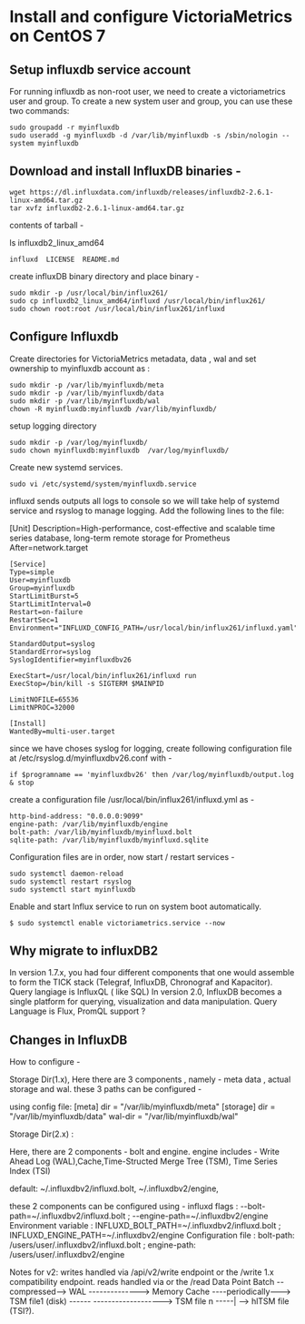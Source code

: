 # Install and configure VictoriaMetrics on CentOS 7

## Setup influxdb service account
For running influxdb as non-root user, we need to create a victoriametrics user and group. To create a new system user and group, you can use these two commands:
```
sudo groupadd -r myinfluxdb
sudo useradd -g myinfluxdb -d /var/lib/myinfluxdb -s /sbin/nologin --system myinfluxdb
```

## Download and install InfluxDB binaries - 
```
wget https://dl.influxdata.com/influxdb/releases/influxdb2-2.6.1-linux-amd64.tar.gz
tar xvfz influxdb2-2.6.1-linux-amd64.tar.gz
```

contents of tarball -
 
ls influxdb2_linux_amd64
```
influxd  LICENSE  README.md
```

create influxDB binary directory and place binary -
```
sudo mkdir -p /usr/local/bin/influx261/
sudo cp influxdb2_linux_amd64/influxd /usr/local/bin/influx261/
sudo chown root:root /usr/local/bin/influx261/influxd
```

## Configure Influxdb

Create directories for VictoriaMetrics metadata, data , wal and set ownership to myinfluxdb account as :
```
sudo mkdir -p /var/lib/myinfluxdb/meta
sudo mkdir -p /var/lib/myinfluxdb/data
sudo mkdir -p /var/lib/myinfluxdb/wal
chown -R myinfluxdb:myinfluxdb /var/lib/myinfluxdb/
```

setup logging directory 
```
sudo mkdir -p /var/log/myinfluxdb/
sudo chown myinfluxdb:myinfluxdb  /var/log/myinfluxdb/
```

Create new systemd services.
```
sudo vi /etc/systemd/system/myinfluxdb.service
```

influxd sends outputs all logs to console so we will take help of systemd service and rsyslog to manage logging. 
Add the following lines to the file:

[Unit]
Description=High-performance, cost-effective and scalable time series database, long-term remote storage for Prometheus
After=network.target

```
[Service]
Type=simple
User=myinfluxdb
Group=myinfluxdb
StartLimitBurst=5
StartLimitInterval=0
Restart=on-failure
RestartSec=1
Environment="INFLUXD_CONFIG_PATH=/usr/local/bin/influx261/influxd.yaml"

StandardOutput=syslog
StandardError=syslog
SyslogIdentifier=myinfluxdbv26

ExecStart=/usr/local/bin/influx261/influxd run
ExecStop=/bin/kill -s SIGTERM $MAINPID

LimitNOFILE=65536
LimitNPROC=32000

[Install]
WantedBy=multi-user.target
```
since we have choses syslog for logging, create following configuration file at /etc/rsyslog.d/myinfluxdbv26.conf with - 
```
if $programname == 'myinfluxdbv26' then /var/log/myinfluxdb/output.log
& stop
```

create a configuration file /usr/local/bin/influx261/influxd.yml as - 
```
http-bind-address: "0.0.0.0:9099"
engine-path: /var/lib/myinfluxdb/engine
bolt-path: /var/lib/myinfluxdb/myinfluxd.bolt
sqlite-path: /var/lib/myinfluxdb/myinfluxd.sqlite
```

Configuration files are in order, now start / restart services - 
```
sudo systemctl daemon-reload
sudo systemctl restart rsyslog
sudo systemctl start myinfluxdb
```


Enable and start Influx service to run on system boot automatically.

```
$ sudo systemctl enable victoriametrics.service --now
```





## Why migrate to influxDB2 
In version 1.7.x, you had four different components that one would assemble to form the TICK stack (Telegraf, InfluxDB, Chronograf and Kapacitor).
Query langiage is InfluxQL ( like SQL)
In version 2.0, InfluxDB becomes a single platform for querying, visualization and data manipulation.
Query Language is Flux, PromQL support ?




## Changes in InfluxDB

How to configure - 

Storage Dir(1.x), 
Here there are 3 components , namely - meta data , actual storage  and wal. these 3 paths can be configured - 

using config file:
[meta]
  dir = "/var/lib/myinfluxdb/meta"
[storage]
  dir = "/var/lib/myinfluxdb/data"
  wal-dir = "/var/lib/myinfluxdb/wal"


Storage Dir(2.x) :


Here, there are 2 components - bolt and engine. 
engine includes - Write Ahead Log (WAL),Cache,Time-Structed Merge Tree (TSM), Time Series Index (TSI)


default: ~/.influxdbv2/influxd.bolt, ~/.influxdbv2/engine, 

these 2 components can be configured using  -
influxd flags :  --bolt-path=~/.influxdbv2/influxd.bolt   ;   --engine-path=~/.influxdbv2/engine
Environment variable : INFLUXD_BOLT_PATH=~/.influxdbv2/influxd.bolt ; INFLUXD_ENGINE_PATH=~/.influxdbv2/engine
Configuration file : bolt-path: /users/user/.influxdbv2/influxd.bolt  ;  engine-path: /users/user/.influxdbv2/engine

Notes for v2:
writes handled via /api/v2/write endpoint or the /write 1.x compatibility endpoint.
reads handled via                         or the /read 
Data Point Batch --compressed--> WAL
                 --------------> Memory Cache ----periodically---> TSM file1 (disk)     ------
                                              -------------------> TSM file n           -----| --> hlTSM file (TSI?).




